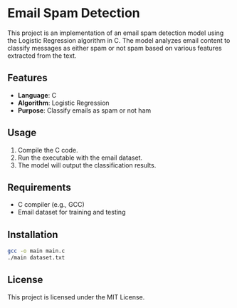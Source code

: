 # Email Spam Detection

This project is an implementation of an email spam detection model using the Logistic Regression algorithm in C. The model analyzes email content to classify messages as either spam or not spam based on various features extracted from the text.

## Features

- **Language**: C
- **Algorithm**: Logistic Regression
- **Purpose**: Classify emails as spam or not ham

## Usage

1. Compile the C code.
2. Run the executable with the email dataset.
3. The model will output the classification results.

## Requirements

- C compiler (e.g., GCC)
- Email dataset for training and testing

## Installation

```sh
gcc -o main main.c
./main dataset.txt
```

## License

This project is licensed under the MIT License.
